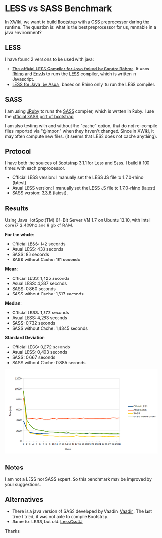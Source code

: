 LESS vs SASS Benchmark
======

In XWiki, we want to build [Bootstrap](http://getbootstrap.com/) with a CSS preprocessor during the runtime. The question is: what is the best preprocessor for us, runnable in a java environment?

LESS
------
I have found 2 versions to be used with java:

* [The official LESS Compiler for Java forked by Sandro Böhme](https://github.com/sandroboehme/lesscss-java). It uses [Rhino](https://developer.mozilla.org/en-US/docs/Mozilla/Projects/Rhino) and [EnvJs](http://www.envjs.com/) to runs the [LESS](http://lesscss.org/) compiler, which is written in Javascript.
* [LESS for Java, by Asual](http://www.asual.com/lesscss/), based on Rhino only, tu run the LESS compiler.

SASS
-----
I am using [JRuby](http://jruby.org/) to runs the [SASS](http://sass-lang.com/) compiler, which is written in Ruby. I use the [official SASS port of bootstrap](https://github.com/twbs/bootstrap-sass).

I am also testing with and without the "cache" option, that do not re-compile files imported via "@import" when they haven't changed. Since in XWiki, it may often compute new files. (it seems that LESS does not cache anything).

Protocol
-----
I have both the sources of [Bootstrap](http://getbootstrap.com/) 3.1.1 for Less and Sass. I build it 100 times with each preprocessor.

* Official LESS version: I manually set the LESS JS file to 1.7.0-rhino (latest)
* Asual LESS version: I manually set the LESS JS file to 1.7.0-rhino (latest)
* SASS version: [3.3.6](https://github.com/xwiki-contrib/sass-gems) (latest).

Results
-----
Using Java HotSpot(TM) 64-Bit Server VM 1.7 on Ubuntu 13.10, with intel core i7 2.40Ghz and 8 gb of RAM.

**For the whole**:

*   Official LESS: 142 seconds
*   Asual LESS: 433 seconds
*   SASS: 86 seconds
*   SASS without Cache: 161 seconds

**Mean**:

*   Official LESS: 1,425 seconds
*   Asual LESS: 4,337 seconds
*   SASS: 0,860 seconds
*   SASS without Cache: 1,617 seconds

**Median**:

*   Official LESS: 1,372 seconds
*   Asual LESS: 4,283 seconds
*   SASS: 0,732 seconds
*   SASS without Cache: 1,4345 seconds

**Standard Deviation**:

*   Official LESS: 0,272 seconds
*   Asual LESS: 0,403 seconds
*   SASS: 0,667 seconds
*   SASS without Cache: 0,885 seconds

![Diagram](https://raw.githubusercontent.com/xwiki-contrib/less-vs-sass-benchmark/master/benchmark.png "Diagram")

Notes
-----
I am not a LESS nor SASS expert. So this benchmark may be improved by your suggestions.

Alternatives
-----
* There is a java version of SASS developed by Vaadin: [Vaadin](https://vaadin.com/blog/-/blogs/state-of-sass-support-in-vaadin-7-today). The last time I tried, it was not able to compile Bootstrap.
* Same for LESS, but old: [LessCss4J](https://github.com/localmatters/lesscss4j)

Thanks
